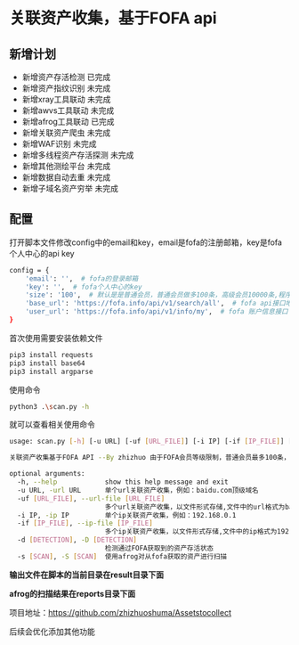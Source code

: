 # 关联资产收集，基于FOFA api

## 新增计划

- 新增资产存活检测 已完成
- 新增资产指纹识别 未完成
- 新增xray工具联动 未完成
- 新增awvs工具联动 未完成
- 新增afrog工具联动 已完成
- 新增关联资产爬虫 未完成
- 新增WAF识别 未完成
- 新增多线程资产存活探测 未完成
- 新增其他测绘平台 未完成
- 新增数据自动去重 未完成
- 新增子域名资产穷举 未完成

## 配置

打开脚本文件修改config中的email和key，email是fofa的注册邮箱，key是fofa个人中心的api key

```bash
config = {
    'email': '',  # fofa的登录邮箱
    'key': '',  # fofa个人中心的key
    'size': '100',  # 默认是是普通会员，普通会员做多100条，高级会员10000条,程序会根据会员等级自动调整
    'base_url': 'https://fofa.info/api/v1/search/all',  # fofa api接口地址
    'user_url': 'https://fofa.info/api/v1/info/my',  # fofa 账户信息接口
}
```



首次使用需要安装依赖文件

```bash
pip3 install requests
pip3 install base64
pip3 install argparse
```

使用命令

```bash
python3 .\scan.py -h
```

就可以查看相关使用命令

```bash
usage: scan.py [-h] [-u URL] [-uf [URL_FILE]] [-i IP] [-if [IP_FILE]] [-d [DETECTION]] [-s [SCAN]]

关联资产收集基于FOFA API --By zhizhuo 由于FOFA会员等级限制，普通会员最多100条，高级会员做多10000条 程序默认下载api可获取最大数量

optional arguments:
  -h, --help            show this help message and exit
  -u URL, -url URL      单个url关联资产收集，例如：baidu.com顶级域名
  -uf [URL_FILE], --url-file [URL_FILE]
                        多个url关联资产收集，以文件形式存储,文件中的url格式为baidu.com顶级域名
  -i IP, -ip IP         单个ip关联资产收集，例如：192.168.0.1
  -if [IP_FILE], --ip-file [IP_FILE]
                        多个ip关联资产收集，以文件形式存储,文件中的ip格式为192.168.0.1
  -d [DETECTION], -D [DETECTION]
                        检测通过FOFA获取到的资产存活状态
  -s [SCAN], -S [SCAN]  使用afrog对从fofa获取的资产进行扫描
```

**输出文件在脚本的当前目录在result目录下面**

**afrog的扫描结果在reports目录下面**

项目地址：https://github.com/zhizhuoshuma/Assetstocollect

后续会优化添加其他功能
